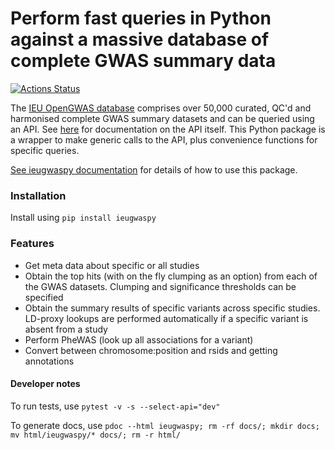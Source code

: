 # Perform fast queries in Python against a massive database of complete GWAS summary data

[![Actions Status](https://github.com/MRCIEU/ieugwaspy/workflows/ieugwaspy_test/badge.svg)](https://github.com/MRCIEU/ieugwaspy/actions)

The [IEU OpenGWAS database](https://gwas.mrcieu.ac.uk/) comprises over 50,000 curated, QC'd and harmonised complete GWAS summary datasets and can be queried using an API. See [here](https://api.opengwas.io/api/) for documentation on the API itself. This Python package is a wrapper to make generic calls to the API, plus convenience functions for specific queries.

[See ieugwaspy documentation](https://mrcieu.github.io/ieugwaspy/) for details of how to use this package.

### Installation

Install using ```pip install ieugwaspy```

### Features

- Get meta data about specific or all studies
- Obtain the top hits (with on the fly clumping as an option) from each of the GWAS datasets. Clumping and significance thresholds can be specified
- Obtain the summary results of specific variants across specific studies. LD-proxy lookups are performed automatically if a specific variant is absent from a study
- Perform PheWAS (look up all associations for a variant)
- Convert between chromosome:position and rsids and getting annotations


#### Developer notes
To run tests, use `pytest -v -s --select-api="dev"`

To generate docs, use `pdoc --html ieugwaspy; rm -rf docs/; mkdir docs; mv html/ieugwaspy/* docs/; rm -r html/`

